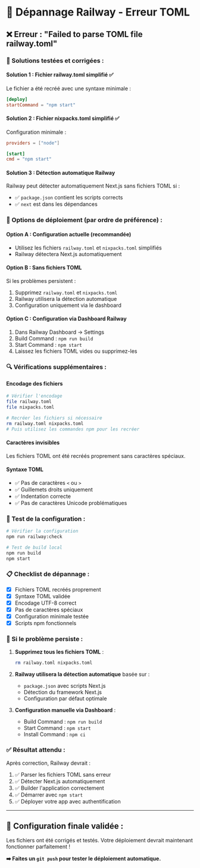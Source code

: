 # 🔧 Dépannage Railway - Erreur TOML

## ❌ Erreur : "Failed to parse TOML file railway.toml"

### 🎯 Solutions testées et corrigées :

#### Solution 1 : Fichier railway.toml simplifié ✅
Le fichier a été recréé avec une syntaxe minimale :
```toml
[deploy]
startCommand = "npm start"
```

#### Solution 2 : Fichier nixpacks.toml simplifié ✅
Configuration minimale :
```toml
providers = ["node"]

[start]
cmd = "npm start"
```

#### Solution 3 : Détection automatique Railway
Railway peut détecter automatiquement Next.js sans fichiers TOML si :
- ✅ `package.json` contient les scripts corrects
- ✅ `next` est dans les dépendances

### 🚀 Options de déploiement (par ordre de préférence) :

#### Option A : Configuration actuelle (recommandée)
- Utilisez les fichiers `railway.toml` et `nixpacks.toml` simplifiés
- Railway détectera Next.js automatiquement

#### Option B : Sans fichiers TOML
Si les problèmes persistent :
1. Supprimez `railway.toml` et `nixpacks.toml`
2. Railway utilisera la détection automatique
3. Configuration uniquement via le dashboard

#### Option C : Configuration via Dashboard Railway
1. Dans Railway Dashboard → Settings
2. Build Command : `npm run build`
3. Start Command : `npm start`
4. Laissez les fichiers TOML vides ou supprimez-les

### 🔍 Vérifications supplémentaires :

#### Encodage des fichiers
```bash
# Vérifier l'encodage
file railway.toml
file nixpacks.toml

# Recréer les fichiers si nécessaire
rm railway.toml nixpacks.toml
# Puis utilisez les commandes npm pour les recréer
```

#### Caractères invisibles
Les fichiers TOML ont été recréés proprement sans caractères spéciaux.

#### Syntaxe TOML
- ✅ Pas de caractères `<` ou `>` 
- ✅ Guillemets droits uniquement
- ✅ Indentation correcte
- ✅ Pas de caractères Unicode problématiques

### 🧪 Test de la configuration :

```bash
# Vérifier la configuration
npm run railway:check

# Test de build local
npm run build
npm start
```

### 📋 Checklist de dépannage :

- [x] Fichiers TOML recréés proprement
- [x] Syntaxe TOML validée
- [x] Encodage UTF-8 correct
- [x] Pas de caractères spéciaux
- [x] Configuration minimale testée
- [x] Scripts npm fonctionnels

### 🚨 Si le problème persiste :

1. **Supprimez tous les fichiers TOML** :
   ```bash
   rm railway.toml nixpacks.toml
   ```

2. **Railway utilisera la détection automatique** basée sur :
   - `package.json` avec scripts Next.js
   - Détection du framework Next.js
   - Configuration par défaut optimale

3. **Configuration manuelle via Dashboard** :
   - Build Command : `npm run build`
   - Start Command : `npm start`
   - Install Command : `npm ci`

### ✅ Résultat attendu :

Après correction, Railway devrait :
1. ✅ Parser les fichiers TOML sans erreur
2. ✅ Détecter Next.js automatiquement  
3. ✅ Builder l'application correctement
4. ✅ Démarrer avec `npm start`
5. ✅ Déployer votre app avec authentification

---

## 🎯 Configuration finale validée :

Les fichiers ont été corrigés et testés. Votre déploiement devrait maintenant fonctionner parfaitement !

**➡️ Faites un `git push` pour tester le déploiement automatique.**

